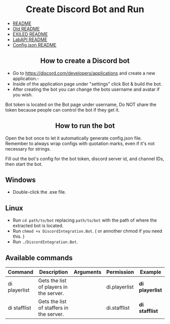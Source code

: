 <h1 align="center">Create Discord Bot and Run</h1>

- [README](https://github.com/Yti890/DiscordIntegration/blob/master/README.md)
- [Old README](./README.old.md)
- [EXILED README](./README.EXILED.md)
- [LabAPI README](./README.LabAPI.md)
- [Config.json README](./README.CJF.md)  

<h2 align="center">How to create a Discord bot</h2>

- Go to https://discord.com/developers/applications and create a new application.-
-  Inside of the application page under "settings" click Bot & build the bot.
-  After creating the bot you can change the bots username and avatar if you wish.

Bot token is located on the Bot page under username, Do NOT share the token because people can control the bot if they get it.

<h2 align="center">How to run the bot</h2>

Open the bot once to let it automatically generate config.json file.
Remember to always wrap configs with quotation marks, even if it's not necessary for strings.

Fill out the bot's config for the bot token, discord server id, and channel IDs, then start the bot.

<h2>Windows</h2>

- Double-click the .exe file.
  
<h2>Linux</h2>

- Run `cd path/to/bot` replacing `path/to/bot` with the path of where the extracted bot is located.
- Run `chmod +x DiscordIntegration.Bot`. ( or annother chmod if you need this. )
- Run `./DiscordIntegration.Bot`.

<h2>Available commands</h2>

| Command | Description | Arguments | Permission | Example |
| --- | --- | --- | --- | --- |
| di playerlist | Gets the list of players in the server. | | di.playerlist | **di playerlist** |
| di stafflist | Gets the list of staffers in the server. | | di.stafflist | **di stafflist** |
